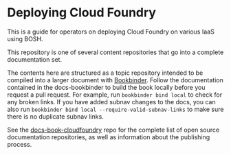# Deploying Cloud Foundry

This is a guide for operators on deploying Cloud Foundry
on various IaaS using BOSH.

This repository is one of several content repositories that go into a complete documentation set.

The contents here are structured as a topic repository intended to be
compiled into a larger document with
[Bookbinder](http://github.com/pivotal-cf/docs-bookbinder). Follow the documentation contained in the docs-bookbinder to build the book locally before you request a pull request. For example, run `bookbinder bind local` to check for any broken links. If you have added subnav changes to the docs, you can also run `bookbinder bind local --require-valid-subnav-links` to make sure there is no duplicate subnav links.

See the [docs-book-cloudfoundry](http://github.com/cloudfoundry/docs-book-cloudfoundry)
repo for the complete list of open source documentation repositories, as well as
information about the publishing process.

